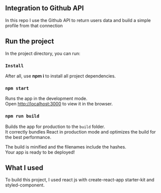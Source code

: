## Integration to Github API
In this repo I use the Github API to return users data and build a simple profile from that connection

## Run the project

In the project directory, you can run:

### `Install`
After all, use <b>npm i</b> to install all project dependencies.

### `npm start`

Runs the app in the development mode.<br>
Open [http://localhost:3000](http://localhost:3000) to view it in the browser.

### `npm run build`

Builds the app for production to the `build` folder.<br>
It correctly bundles React in production mode and optimizes the build for the best performance.

The build is minified and the filenames include the hashes.<br>
Your app is ready to be deployed!

## What I used
To build this project, I used react js with create-react-app starter-kit and styled-component.

